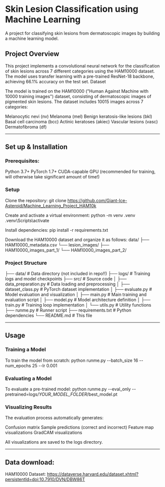 # Skin Lesion Classification using Machine Learning


A project for classifying skin lesions from dermatoscopic images by building a machine learning model.


## Project Overview
This project implements a convolutional neural network for the classification of skin lesions across 7 different categories using the HAM10000 dataset. The model uses transfer learning with a pre-trained ResNet-18 backbone, achieving 66.1% accuracy on the test set.
Dataset

The model is trained on the HAM10000 ("Human Against Machine with 10000 training images") dataset, consisting of dermatoscopic images of pigmented skin lesions. The dataset includes 10015 images across 7 categories:

Melanocytic nevi (nv)
Melanoma (mel)
Benign keratosis-like lesions (bkl)
Basal cell carcinoma (bcc)
Actinic keratoses (akiec)
Vascular lesions (vasc)
Dermatofibroma (df)

***

## Set up & Installation

### Prerequisites:

Python 3.7+
PyTorch 1.7+
CUDA-capable GPU (recommended for training, will otherwise take significant amount of time!)

### Setup

Clone the repository:
git clone https://github.com/Giant-Ice-Asteroid/Machine_Learning_Project_HAM10k


Create and activate a virtual environment:
python -m venv .venv
.venv\Scripts\activate

Install dependencies:
pip install -r requirements.txt

Download the HAM10000 dataset and organize it as follows:
data/
├── HAM10000_metadata.csv
└── lesion_images/
    ├── HAM10000_images_part_1/
    └── HAM10000_images_part_2/


### Project Structure
├── data/                      # Data directory (not included in repo!!)
├── logs/                      # Training logs and model checkpoints
├── src/                       # Source code
│   ├── data_preparation.py    # Data loading and preprocessing
│   ├── dataset_class.py       # PyTorch dataset implementation
│   ├── evaluate.py            # Model evaluation and visualization
│   ├── main.py                # Main training and evaluation script
│   ├── model.py               # Model architecture definition
│   ├── train.py               # Training loop implementation
│   └── utils.py               # Utility functions
├── runme.py                   # Runner script
├── requirements.txt           # Python dependencies
└── README.md                  # This file

***

## Usage

### Training a Model
To train the model from scratch:
python runme.py --batch_size 16 --num_epochs 25 --lr 0.001

### Evaluating a Model
To evaluate a pre-trained model:
python runme.py --eval_only --pretrained=logs/*YOUR_MODEL_FOLDER*/best_model.pt

### Visualizing Results
The evaluation process automatically generates:

Confusion matrix
Sample predictions (correct and incorrect)
Feature map visualizations
GradCAM visualizations

All visualizations are saved to the logs directory.

***

## Data download:
HAM10000 Dataset: https://dataverse.harvard.edu/dataset.xhtml?persistentId=doi:10.7910/DVN/DBW86T

